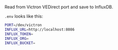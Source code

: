 Read from Victron VEDirect port and save to InfluxDB.

`.env` looks like this:

```bash
PORT=/dev/victron
INFLUX_URL=http://localhost:8086
INFLUX_TOKEN=
INFLUX_ORG=
INFLUX_BUCKET=
```
